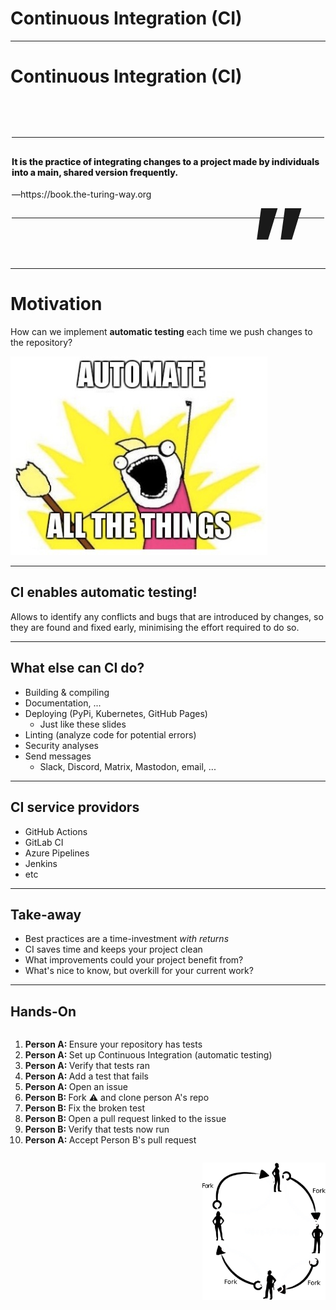 <!--
title: Continuous Integration
description: Automate All The things!
author: Ole Mussmann, Olga Lyashevska
version: 4.3.1
plugins: RevealMarkdown, RevealChalkboard, RevealHighlight, RevealMath.KaTeX, RevealMenu, RevealNotes, RevealSearch, RevealZoom
-->

<!-- .slide: data-state="blue_overlay yellow_flag yellow_strip purple_half_circle_bottom purple_blob right_e_top" data-background-video="./files/steampunk-85358.mp4" data-background-video-loop data-background-video-muted="true" data-auto-animate data-auto-animate-id="title" -->

# Continuous Integration (CI)

---

<!-- .slide: data-state="blue_overlay 9 yellow_flag logo" data-background="./files/reload-97640.svg" data-background-size="50%" data-auto-animate data-auto-animate-id="what" -->

<style>

/* Blockquote main style */
.blockquote {
    position: relative;
    font-weight: 800;
    padding: 30px 0;
    width: 100%;
    max-width: 500px;
    z-index: 1;
    margin: 80px auto;
    align-self: center;
    border-top: solid 1px;
    border-bottom: solid 1px;
}

/* Blockquote header */
.blockquote h1 {
    position: relative;
    font-size: small;
    font-weight: 800;
    line-height: 1;
    margin: 0;
}

/* Blockquote right double quotes */
.blockquote:after {
    position: absolute;
    content: "”";
    font-size: 10rem;
    line-height: 0;
    bottom: -43px;
    right: 30px;
}

/* increase header size after 600px */
@media all and (min-width: 600px) {
    .blockquote h1 {
        font-size: 60px;
   }

}

/* Blockquote subheader */
.blockquote h4 {
    position: relative;
    font-size: 1 rem;
    font-weight: normal;
    line-height: 1;
    margin: 0;
    padding-top: 20px;
    z-index: 1;
}

</style>

# Continuous Integration (CI)

<div class="blockquote-wrapper fragment">
  <div class="blockquote">
     It is the practice of integrating changes to a project made by individuals into a main, shared version frequently.
    <h4>&mdash;https://book.the-turing-way.org</h4>
  </div>
</div>

---

<!-- .slide: data-state="blue_overlay yellow_flag yellow_strip purple_half_circle_bottom purple_blob right_e_top" data-background-video="./files/steampunk-85358.mp4" data-background-video-loop data-background-video-muted="true" data-auto-animate data-auto-animate-id="title" -->


# Motivation
How can we implement __automatic testing__ each time we push changes to the repository? 

<img src="./files/automate.jpg">


---

<!-- .slide: data-state="blue_overlay yellow_flag logo 9" data-background="./files/reload-97640.svg" data-background-size="50%" -->

## CI enables automatic testing!

Allows to identify any conflicts and bugs that are introduced by changes, so they are found and fixed early, minimising the effort required to do so. 

---

<!-- .slide: data-state="blue_overlay yellow_flag logo 9" data-background="./files/reload-97640.svg" data-background-size="50%" -->

## What else can CI do?
- Building & compiling
- Documentation, ...
- Deploying (PyPi, Kubernetes, GitHub Pages)
  - Just like these slides
- Linting (analyze code for potential errors)
- Security analyses
- Send messages
  - Slack, Discord, Matrix, Mastodon, email, ...


---


<!-- .slide: data-state="blue_overlay yellow_flag logo 9" data-background="./files/reload-97640.svg" data-background-size="50%" -->

## CI service providors

- GitHub Actions
- GitLab CI
- Azure Pipelines
- Jenkins
- etc

---

<!-- .slide: data-state="blue_overlay yellow_flag logo 9" data-background="./files/reload-97640.svg" data-background-size="50%" -->

## Take-away

- Best practices are a time-investment _with returns_
- CI saves time and keeps your project clean
- What improvements could your project benefit from?
- What's nice to know, but overkill for your current work?

---

<!-- .slide: data-state="blue_overlay yellow_flag logo 9" data-background="./files/reload-97640.svg" data-background-size="50%" -->

## Hands-On

<div style="float: left; width: 95%; margin-bottom: 1em;">
  <ol>
    <li><strong>Person A: </strong>Ensure your repository has tests</li>
    <li><strong>Person A: </strong>Set up Continuous Integration (automatic testing)</li>
    <li><strong>Person A: </strong>Verify that tests ran</li>
    <li><strong>Person A: </strong>Add a test that fails</li>
    <li><strong>Person A: </strong>Open an issue</li>
    <li><strong>Person B: </strong>Fork ⚠️ and clone person A's repo</li>
    <li><strong>Person B: </strong>Fix the broken test</li>
    <li><strong>Person B: </strong>Open a pull request linked to the issue</li>
    <li><strong>Person B: </strong>Verify that tests now run</li>
    <li><strong>Person A: </strong>Accept Person B's pull request</li>
  </ol>
</div>
<img style="float: right; width: 39%;" src="./files/full-cycle-ci.png">


